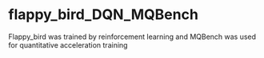 # flappy_bird_DQN_MQBench
Flappy_bird was trained by reinforcement learning and MQBench was used for quantitative acceleration training
